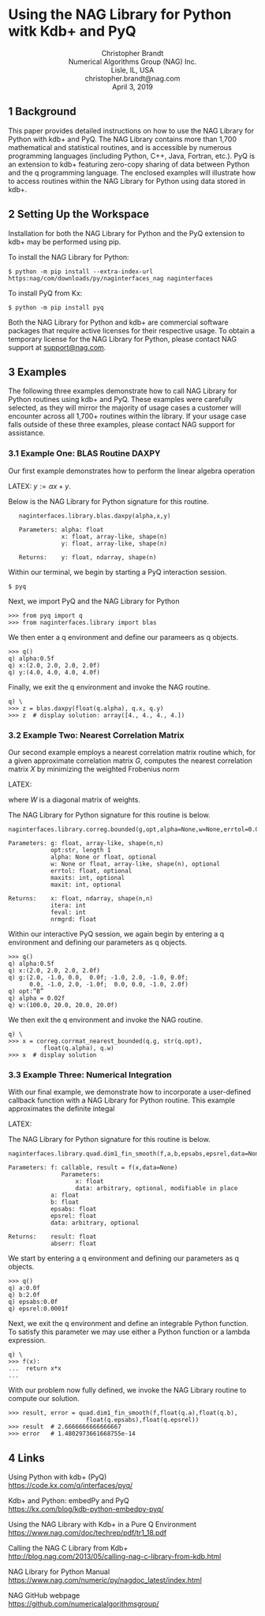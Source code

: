 # Using the NAG Library for Python witk Kdb+ and PyQ

<p align="center">
  Christopher Brandt<br>
  Numerical Algorithms Group (NAG) Inc.<br>
  Lisle, IL, USA<br>
  christopher.brandt@nag.com<br>
  April 3, 2019
</p>

## 1 Background

This paper provides detailed instructions on how to use the NAG Library for Python with kdb+ and PyQ.  The NAG Library contains more than 1,700 mathematical and statistical routines,  and is accessible by numerous programming languages (including Python, C++, Java, Fortran, etc.).  PyQ is an extension to kdb+ featuring zero-copy sharing of data between Python and the q programming language.  The enclosed examples will illustrate how to access routines within the NAG Library for Python using data stored in kdb+.

## 2 Setting Up the Workspace

Installation for both the NAG Library for Python and the PyQ extension to kdb+ may be performed using pip.<br>

To install the NAG Library for Python:

    $ python -m pip install --extra-index-url https:nag/com/downloads/py/naginterfaces_nag naginterfaces

To install PyQ from Kx:

    $ python -m pip install pyq

Both the NAG Library for Python and kdb+ are commercial software packages that require active licenses for their respective usage.  To obtain a temporary license for the NAG Library for Python, please contact NAG support at support@nag.com.

## 3 Examples

The following three examples demonstrate how to call NAG Library for Python routines using kdb+ and PyQ.  These examples were carefully selected, as they will mirror the majority of usage cases a customer will encounter across all 1,700+ routines within the library.  If your usage case falls outside of these three examples, please contact NAG support for assistance.

### 3.1 Example One: BLAS Routine DAXPY

Our first example demonstrates how to perform the linear algebra operation<br>

LATEX: $y:= \alpha x + y.$

Below is the NAG Library for Python signature for this routine.

```
   naginterfaces.library.blas.daxpy(alpha,x,y)
   
   Parameters: alpha: float
               x: float, array-like, shape(n)
               y: float, array-like, shape(n)
               
   Returns:    y: float, ndarray, shape(n)
```

Within our terminal, we begin by starting a PyQ interaction session.

```
$ pyq
```

Next, we import PyQ and the NAG Library for Python

```
>>> from pyq import q
>>> from naginterfaces.library import blas
```

We then enter a q environment and define our parameers as q objects.

```
>>> q()
q) alpha:0.5f
q) x:(2.0, 2.0, 2.0, 2.0f)
q) y:(4.0, 4.0, 4.0, 4.0f)
```

Finally, we exit the q environment and invoke the NAG routine.

```
q) \
>>> z = blas.daxpy(float(q.alpha), q.x, q.y)
>>> z  # display solution: array([4., 4., 4., 4.])
```

### 3.2 Example Two: Nearest Correlation Matrix

Our second example employs a nearest correlation matrix routine which, for a given approximate correlation matrix $G$, computes the nearest correlation matrix $X$ by minimizing the weighted Frobenius norm<br>

LATEX: 

where $W$ is a diagonal matrix of weights.

The NAG Library for Python signature for this routine is below.

```
naginterfaces.library.correg.bounded(g,opt,alpha=None,w=None,errtol=0.0,maxits=0,maxit=200)

Parameters: g: float, array-like, shape(n,n)
            opt:str, length 1
            alpha: None or float, optional
            w: None or float, array-like, shape(n), optional
            errtol: float, optional
            maxits: int, optional
            maxit: int, optional

Returns:    x: float, ndarray, shape(n,n)
            itera: int
            feval: int
            nrmgrd: float
```

Within our interactive PyQ session, we again begin by entering a q environment and defining our parameters as q objects.

```
>>> q()
q) alpha:0.5f
q) x:(2.0, 2.0, 2.0, 2.0f)
q) g:(2.0, -1.0, 0.0,  0.0f; -1.0, 2.0, -1.0, 0.0f;
      0.0, -1.0, 2.0, -1.0f;  0.0, 0.0, -1.0, 2.0f)
q) opt:”B” 
q) alpha = 0.02f
q) w:(100.0, 20.0, 20.0, 20.0f)
```

We then exit the q environment and invoke the NAG routine.

```
q) \
>>> x = correg.corrmat_nearest_bounded(q.g, str(q.opt),
          float(q.alpha), q.w)
>>> x  # display solution
```

### 3.3 Example Three: Numerical Integration

With our final example, we demonstrate how to incorporate a user-defined callback function with a NAG Library for Python routine.  This example approximates the definite integal<br>

LATEX:

The NAG Library for Python signature for this routine is below.

```
naginterfaces.library.quad.dim1_fin_smooth(f,a,b,epsabs,epsrel,data=None)

Parameters: f: callable, result = f(x,data=None)
               Parameters:
                   x: float
                   data: arbitrary, optional, modifiable in place
            a: float
            b: float
            epsabs: float
            epsrel: float
            data: arbitrary, optional

Returns:    result: float
            abserr: float
```

We start by entering a q environment and defining our parameters as q objects.

```
>>> q()
q) a:0.0f
q) b:2.0f
q) epsabs:0.0f
q) epsrel:0.0001f 
```

Next, we exit the q environment and define an integrable Python function.  To satisfy this parameter we may use either a Python function or a lambda expression.

```
q) \
>>> f(x):
...  return x*x
...
```

With our problem now fully defined, we invoke the NAG Library routine to compute our solution.

```
>>> result, error = quad.dim1_fin_smooth(f,float(q.a),float(q.b), 
                      float(q.epsabs),float(q.epsrel))
>>> result  # 2.6666666666666667
>>> error   # 1.4802973661668755e-14
```

## 4 Links

Using Python with kdb+ (PyQ)<br>
https://code.kx.com/q/interfaces/pyq/

Kdb+ and Python: embedPy and PyQ<br>
https://kx.com/blog/kdb-python-embedpy-pyq/

Using the NAG Library with Kdb+ in a Pure Q Environment<br>
https://www.nag.com/doc/techrep/pdf/tr1_18.pdf

Calling the NAG C Library from Kdb+<br>
http://blog.nag.com/2013/05/calling-nag-c-library-from-kdb.html

NAG Library for Python Manual<br>
https://www.nag.com/numeric/py/nagdoc_latest/index.html

NAG GitHub webpage<br>
https://github.com/numericalalgorithmsgroup/
